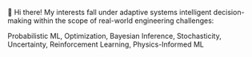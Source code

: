  👋 Hi there! My interests fall under adaptive systems intelligent decision-making within the scope of real-world engineering challenges:

Probabilistic ML, Optimization, Bayesian Inference, Stochasticity, Uncertainty, Reinforcement Learning, Physics-Informed ML 


